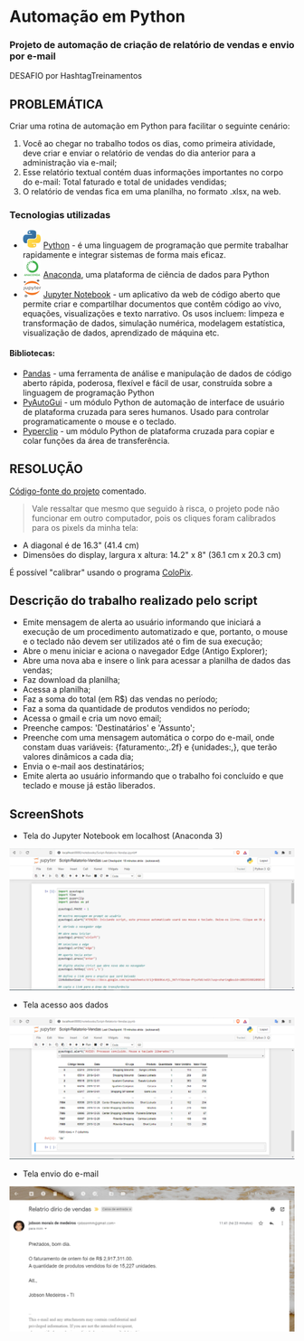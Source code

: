 # Automação em Python

### Projeto de automação de criação de relatório de vendas e envio por e-mail

DESAFIO por HashtagTreinamentos 

## PROBLEMÁTICA

Criar uma rotina de automação em Python para facilitar o seguinte cenário:

1. Você ao chegar no trabalho todos os dias, como primeira atividade, deve criar e enviar o relatório de vendas do dia anterior para a administração via e-mail;
2. Esse relatório textual contém duas informações importantes no corpo do e-mail: Total faturado e total de unidades vendidas;
3. O relatório de vendas fica em uma planilha, no formato .xlsx, na web.

### Tecnologias utilizadas
- ![](https://github.com/jobsonmedeiros/python-automacao/blob/main/python.ico) [Python](https://www.python.org/=16x16) - é uma linguagem de programação que permite trabalhar rapidamente e integrar sistemas de forma mais eficaz.
- ![](https://github.com/jobsonmedeiros/python-automacao/blob/main/anaconda3.ico) [Anaconda](https://www.anaconda.com/), uma plataforma de ciência de dados para Python
- ![](https://github.com/jobsonmedeiros/python-automacao/blob/main/jupyternotebook.ico) [Jupyter Notebook](https://jupyter.org/) - um aplicativo da web de código aberto que permite criar e compartilhar documentos que contêm código ao vivo, equações, visualizações e texto narrativo. Os usos incluem: limpeza e transformação de dados, simulação numérica, modelagem estatística, visualização de dados, aprendizado de máquina etc.

#### Bibliotecas:
-  [Pandas](https://pandas.pydata.org/) - uma ferramenta de análise e manipulação de dados de código aberto rápida, poderosa, flexível e fácil de usar,
construída sobre a linguagem de programação Python
-  [PyAutoGui](https://pypi.org/project/PyAutoGUI/) - um módulo Python de automação de interface de usuário de plataforma cruzada para seres humanos. Usado para controlar programaticamente o mouse e o teclado.
-  [Pyperclip](https://pypi.org/project/pyperclip/) - um módulo Python de plataforma cruzada para copiar e colar funções da área de transferência.

## RESOLUÇÃO

[Código-fonte do projeto](https://github.com/jobsonmedeiros/python-automacao/blob/main/Rotina-Relatorio-Diario.ipynb) comentado.

> Vale ressaltar que mesmo que seguido à risca, o projeto pode não funcionar em outro computador, pois os cliques foram calibrados para os pixels da minha tela:
- A diagonal é de 16.3" (41.4 cm)
- Dimensões do display, largura x altura: 14.2" x 8" (36.1 cm x 20.3 cm)

É possível "calibrar" usando o programa [ColoPix](https://colorpix.softonic.com.br/).

## Descrição do trabalho realizado pelo script

- Emite mensagem de alerta ao usuário informando que iniciará a execução de um procedimento automatizado e que, portanto, o mouse e o teclado não devem ser utilizados até o fim de sua execução;
- Abre o menu iniciar e aciona o navegador Edge (Antigo Explorer);
- Abre uma nova aba e insere o link para acessar a planilha de dados das vendas;
- Faz download da planilha;
- Acessa a planilha;
- Faz a soma do total (em R$) das vendas no período;
- Faz a soma da quantidade de produtos vendidos no período;
- Acessa o gmail e cria um novo email;
- Preenche campos: 'Destinatários' e 'Assunto';
- Preenche com uma mensagem automática o corpo do e-mail, onde constam duas variáveis: {faturamento:,.2f} e {unidades:,}, que terão valores dinâmicos a cada dia;
- Envia o e-mail aos destinatários;
- Emite alerta ao usuário informando que o trabalho foi concluído e que teclado e mouse já estão liberados.

## ScreenShots
- Tela do Jupyter Notebook em localhost (Anaconda 3)

![](https://github.com/jobsonmedeiros/python-automacao/blob/main/1-ambientejupyter.PNG)

- Tela acesso aos dados

![](https://github.com/jobsonmedeiros/python-automacao/blob/main/2-leitura-dados-planilha.PNG)

- Tela envio do e-mail

![](https://github.com/jobsonmedeiros/python-automacao/blob/main/3-envioemail.PNG)
